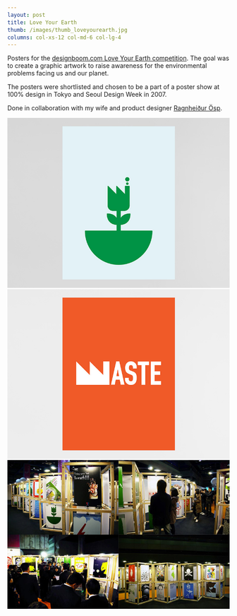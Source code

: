 ```yaml
---
layout: post
title: Love Your Earth
thumb: /images/thumb_loveyourearth.jpg
columns: col-xs-12 col-md-6 col-lg-4
---
```


Posters for the [designboom.com Love Your Earth competition](http://www.designboom.com/contest/winner.php?contest_pk=20). The goal was to create a graphic artwork to raise awareness for the environmental problems facing us and our planet.

The posters were shortlisted and chosen to be a part of a poster show at 100% design in Tokyo and Seoul Design Week in 2007.

Done in collaboration with my wife and product designer [Ragnheiður Ösp](http://www.umemi.com).

<!--more-->

<div><img src="/images/loveyourearth1.jpg" alt="Love Your Earth"></div>
<div><img src="/images/loveyourearth2.jpg" class="m" alt="Love Your Earth"></div>
<div><img src="/images/loveyourearth3.jpg" class="m" alt="Love Your Earth"></div>
